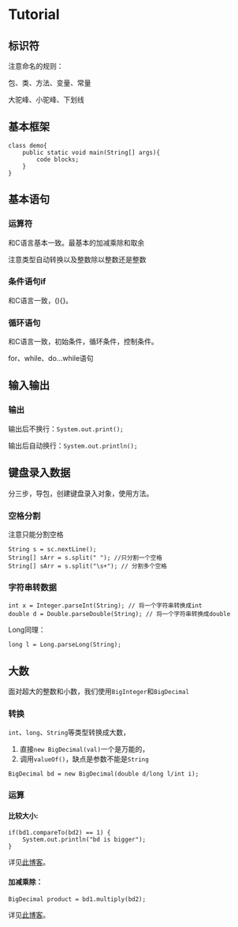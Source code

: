 # Tutorial

## 标识符

注意命名的规则：

包、类、方法、变量、常量

大驼峰、小驼峰、下划线

## 基本框架

```
class demo{
    public static void main(String[] args){
        code blocks;
    }
}
```

## 基本语句

### 运算符

和C语言基本一致。最基本的加减乘除和取余

注意类型自动转换以及整数除以整数还是整数

### 条件语句if

和C语言一致，(){}。

### 循环语句

和C语言一致，初始条件，循环条件，控制条件。

for、while、do...while语句

## 输入输出

### 输出

输出后不换行：`System.out.print();`

输出后自动换行：`System.out.println();`

## 键盘录入数据

分三步，导包，创建键盘录入对象，使用方法。

### 空格分割

注意只能分割空格

```
String s = sc.nextLine();
String[] sArr = s.split(" "); //只分割一个空格
String[] sArr = s.split("\s+"); // 分割多个空格
```

### 字符串转数据

```
int x = Integer.parseInt(String); // 将一个字符串转换成int
double d = Double.parseDouble(String); // 将一个字符串转换成double
```

Long同理：

```
long l = Long.parseLong(String);
```

## 大数

面对超大的整数和小数，我们使用`BigInteger`和`BigDecimal`

### 转换

`int`、`long`、`String`等类型转换成大数，

1. 直接`new BigDecimal(val)`一个是万能的，
2. 调用`valueOf()`，缺点是参数不能是`String`

```
BigDecimal bd = new BigDecimal(double d/long l/int i);
```

### 运算

#### 比较大小:

```
if(bd1.compareTo(bd2) == 1) {
    System.out.println("bd is bigger");
}
```

详见[此博客](https://blog.csdn.net/gaolong123456/article/details/91567890)。

#### 加减乘除：

```
BigDecimal product = bd1.multiply(bd2);
```

详见[此博客](https://www.jianshu.com/p/683b2406342f)。
